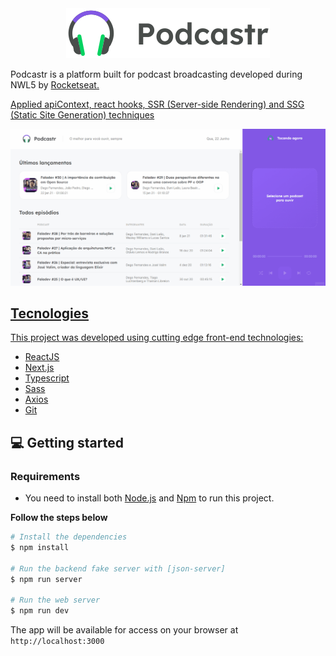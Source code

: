 <div align="center">
  <img src="https://raw.githubusercontent.com/caioregis/podcastrnext/main/public/logo.svg" alt="Podcastr logo">
</div>

<p>
  Podcastr is a platform built for podcast broadcasting developed during NWL5 by <a href="https://github.com/Rocketseat">Rocketseat</<a>.
</p>
<p>
  Applied apiContext, react hooks, SSR (Server-side Rendering) and SSG (Static Site Generation) techniques
</p>

![Podcastr preview](https://raw.githubusercontent.com/caioregis/podcastrnext/main/public/overview.gif)

## Tecnologies

This project was developed using cutting edge front-end technologies:

- [ReactJS](https://reactjs.org/)
- [Next.js](https://nextjs.org/)
- [Typescript](https://www.typescriptlang.org/)
- [Sass](https://sass-lang.com/)
- [Axios](https://axios-http.com/ptbr/docs/intro)
- [Git](https://git-scm.com/downloads)
<!-- 
React: uma biblioteca JavaScript de código aberto com foco em criar interfaces de usuário (frontend) em páginas web. É mantido pelo Facebook, Instagram, outras empresas e uma comunidade de desenvolvedores individuais. É utilizado nos sites da Netflix, Imgur, Feedly, Airbnb, SeatGeek, HelloSign, Walmart e outros;

Next.js: um framework de desenvolvimento web front-end que adiciona novas funcionalidades ao React, como SSR (Server-side Rendering) e SSG (Static Site Generation). Utilizamos esta ferramenta pensando na otimização de performance e uma melhor indexação em mecanismos de busca (SEO - Search Engine Optimization).

TypeScript: um super conjunto da linguagem JavaScript que fornece classes, interfaces e tipagem estática opcional. Utilizado em conjunto com React no frontend web;

Sass: um pré-processador CSS que estende a sintaxe do CSS convencional, nos dando um controle mais profissional e dinâmico às folhas de estilo (stylesheets);

Axios: é um cliente HTTP baseado em Promises para fazer requisições.

Git: o sistema de controle de versão distribuído de código aberto mais utilizado;

Visual Studio Code: um editor de código-fonte desenvolvido pela Microsoft para Windows, Linux e macOS, recomendado para o desenvolvimento de aplicações web; -->

## 💻 Getting started

### Requirements

- You need to install both [Node.js](https://nodejs.org/en/download/) and [Npm](https://www.npmjs.com/) to run this project.

**Follow the steps below**

```bash
# Install the dependencies
$ npm install

# Run the backend fake server with [json-server]
$ npm run server

# Run the web server
$ npm run dev
```

The app will be available for access on your browser at `http://localhost:3000`

